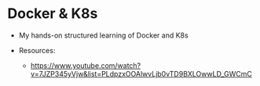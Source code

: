 # Docker & K8s

- My hands-on structured learning of Docker and K8s

- Resources:
  - https://www.youtube.com/watch?v=7JZP345yVjw&list=PLdpzxOOAlwvLjb0vTD9BXLOwwLD_GWCmC
